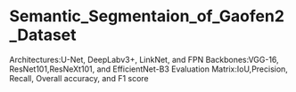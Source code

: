 # Semantic_Segmentaion_of_Gaofen2_Dataset
Architectures:U-Net, DeepLabv3+, LinkNet, and FPN
Backbones:VGG-16, ResNet101,ResNeXt101, and EfficientNet-B3
Evaluation Matrix:IoU,Precision, Recall, Overall accuracy, and F1 score
